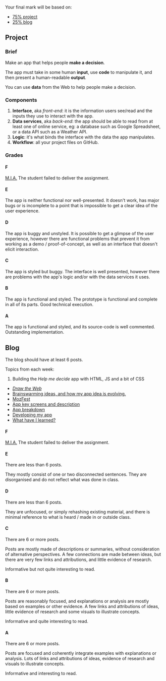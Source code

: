 Your final mark will be based on:

* [75% project](https://github.com/matteomenapace/rave-WEB14203/blob/master/assessment-criteria.md#project)
* [25% blog](https://github.com/matteomenapace/rave-WEB14203/blob/master/assessment-criteria.md#blog)




## Project

### Brief

Make an app that helps people **make a decision**.

The app must take in some human **input**, use **code** to manipulate it, and then present a human-readable **output**.

You can use **data** from the Web to help people make a decision.

### Components

1. **Interface**, aka *front-end*: it is the information users see/read and the inputs they use to interact with the app.
2. **Data services**, aka *back-end*: the app should be able to read from at least one of online service, eg: a database such as Google Spreadsheet, or a data API such as a Weather API.
3. **Logic**: it's what binds the interface with the data the app manipulates. 
4. **Workflow**: all your project files on GitHub.

### Grades

#### F

[M.I.A.](http://en.wikipedia.org/wiki/Missing_in_action) The student failed to deliver the assignment. 

#### E

The app is neither functional nor well-presented. It doesn't work, has major bugs or is incomplete to a point that is impossible to get a clear idea of the user experience.

#### D

The app is buggy and unstyled. It is possible to get a glimpse of the user experience, however there are functional problems that prevent it from working as a demo / proof-of-concept, as well as an interface that doesn't elicit interaction.

#### C

The app is styled but buggy. The interface is well presented, however there are problems with the app's logic and/or with the data services it uses.

#### B

The app is functional and styled.  The prototype is functional and complete in all of its parts. Good technical execution.

#### A

The app is functional and styled, and its source-code is well commented. Outstanding implementation.


## Blog

The blog should have at least 6 posts.

Topics from each week:

1. Building the *Help me decide* app with HTML, JS and a bit of CSS
* [*Draw the Web*](https://github.com/matteomenapace/rave-WEB14203/blob/master/notes/week-2.md#homework)
* [Brainswarming ideas, and how my app idea is evolving.](https://github.com/matteomenapace/rave-WEB14203/blob/master/notes/week-3.md#homework)
* [MozFest](https://github.com/matteomenapace/rave-WEB14203/blob/master/notes/week-4.md#assignment-for-next-week)
* [App key screens and description](https://github.com/matteomenapace/rave-WEB14203/blob/master/notes/week-5.md#assignment-for-nextish-week)
* [App breakdown](https://github.com/matteomenapace/rave-WEB14203/blob/master/notes/week-6.md#app-logic-breakdown)
* [Developing my app](https://github.com/matteomenapace/rave-WEB14203/blob/master/notes/week-7.md#assignment-for-next-week)
* [What have I learned?](https://github.com/matteomenapace/rave-WEB14203/blob/master/notes/week-8.md#assignment-for-next-week)

#### F

[M.I.A.](http://en.wikipedia.org/wiki/Missing_in_action) The student failed to deliver the assignment. 

#### E

There are less than 6 posts.

They mostly consist of one or two disconnected sentences. They are disorganised and do not reflect what was done in class.

#### D

There are less than 6 posts. 

They are unfocused, or simply rehashing existing material, and there is minimal reference to what is heard / made in or outside class.

#### C

There are 6 or more posts. 

Posts are mostly made of descriptions or summaries, without consideration of alternative perspectives. A few connections are made between ideas, but there are very few links and attributions, and little evidence of research.

Informative but not quite interesting to read. 

#### B

There are 6 or more posts. 

Posts are reasonably focused, and explanations or analysis are mostly based on examples or other evidence. A few links and attributions of ideas, little evidence of research and some visuals to illustrate concepts.

Informative and quite interesting to read. 

#### A

There are 6 or more posts. 

Posts are focused and coherently integrate examples with explanations or analysis. Lots of links and attributions of ideas, evidence of research and visuals to illustrate concepts.

Informative and interesting to read. 
